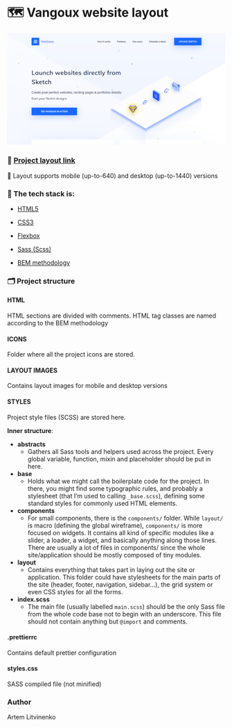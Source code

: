 # 🗺️ Vangoux website layout

  <img  src="./layout-images/image-desktop.png"  width="1000">

### 🔗 [Project layout link](https://art-litv.github.io/vangoux-layout/)

📏 Layout supports mobile (up-to-640) and desktop (up-to-1440) versions

### 🧰 The tech stack is:

-   [HTML5](https://en.wikipedia.org/wiki/HTML5)

-   [CSS3](https://en.wikipedia.org/wiki/Cascading_Style_Sheets)

-   [Flexbox](https://en.wikipedia.org/wiki/CSS_Flexible_Box_Layout)

-   [Sass (Scss)](https://sass-lang.com/)

-   [BEM methodology](https://en.bem.info/methodology/)

### 🗂️ Project structure

#### HTML

HTML sections are divided with comments.
HTML tag classes are named according to the BEM methodology

#### ICONS

Folder where all the project icons are stored.

#### LAYOUT IMAGES

Contains layout images for mobile and desktop versions

#### STYLES

Project style files (SCSS) are stored here.

<b>Inner structure</b>:

-   <b>abstracts</b>
    -   Gathers all Sass tools and helpers used across the project. Every global variable, function, mixin and placeholder should be put in here.
-   <b>base</b>
    -   Holds what we might call the boilerplate code for the project. In there, you might find some typographic rules, and probably a stylesheet (that I’m used to calling `_base.scss`), defining some standard styles for commonly used HTML elements.
-   <b>components</b>
    -   For small components, there is the `components/` folder. While `layout/` is macro (defining the global wireframe), `components/` is more focused on widgets. It contains all kind of specific modules like a slider, a loader, a widget, and basically anything along those lines. There are usually a lot of files in components/ since the whole site/application should be mostly composed of tiny modules.
-   <b>layout</b>
    -   Contains everything that takes part in laying out the site or application. This folder could have stylesheets for the main parts of the site (header, footer, navigation, sidebar…), the grid system or even CSS styles for all the forms.
-   <b>index.scss</b>
    -   The main file (usually labelled `main.scss`) should be the only Sass file from the whole code base not to begin with an underscore. This file should not contain anything but `@import` and comments.

#### .prettierrc

Contains default prettier configuration

#### styles.css

SASS compiled file (not minified)

### Author

Artem Litvinenko
